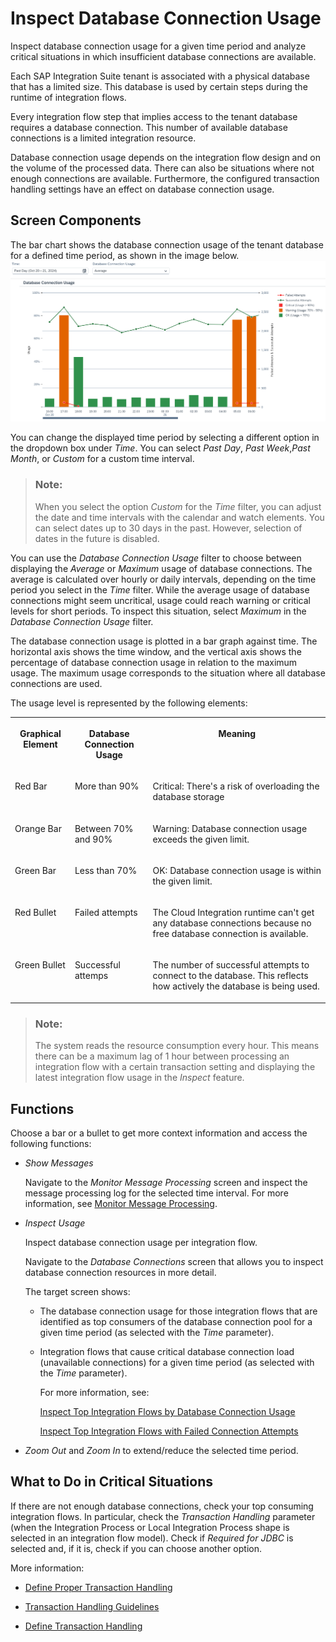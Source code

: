 <!-- loio567eb42ef7c349e78c8c814dfeecd696 -->

# Inspect Database Connection Usage

Inspect database connection usage for a given time period and analyze critical situations in which insufficient database connections are available.

Each SAP Integration Suite tenant is associated with a physical database that has a limited size. This database is used by certain steps during the runtime of integration flows.

Every integration flow step that implies access to the tenant database requires a database connection. This number of available database connections is a limited integration resource.

Database connection usage depends on the integration flow design and on the volume of the processed data. There can also be situations where not enough connections are available. Furthermore, the configured transaction handling settings have an effect on database connection usage.



<a name="loio567eb42ef7c349e78c8c814dfeecd696__section_czd_4dk_dcc"/>

## Screen Components

The bar chart shows the database connection usage of the tenant database for a defined time period, as shown in the image below.![](images/Database_Connection_Usage_cddfbbd.png)

You can change the displayed time period by selecting a different option in the dropdown box under *Time*. You can select *Past Day*, *Past Week*,*Past Month*, or *Custom* for a custom time interval.

> ### Note:  
> When you select the option *Custom* for the *Time* filter, you can adjust the date and time intervals with the calendar and watch elements. You can select dates up to 30 days in the past. However, selection of dates in the future is disabled.

You can use the *Database Connection Usage* filter to choose between displaying the *Average* or *Maximum* usage of database connections. The average is calculated over hourly or daily intervals, depending on the time period you select in the *Time* filter. While the average usage of database connections might seem uncritical, usage could reach warning or critical levels for short periods. To inspect this situation, select *Maximum* in the *Database Connection Usage* filter.

The database connection usage is plotted in a bar graph against time. The horizontal axis shows the time window, and the vertical axis shows the percentage of database connection usage in relation to the maximum usage. The maximum usage corresponds to the situation where all database connections are used.

The usage level is represented by the following elements:


<table>
<tr>
<th valign="top">

Graphical Element

</th>
<th valign="top">

Database Connection Usage

</th>
<th valign="top">

Meaning

</th>
</tr>
<tr>
<td valign="top">

Red Bar

</td>
<td valign="top">

More than 90%

</td>
<td valign="top">

Critical: There's a risk of overloading the database storage

</td>
</tr>
<tr>
<td valign="top">

Orange Bar

</td>
<td valign="top">

Between 70% and 90%

</td>
<td valign="top">

Warning: Database connection usage exceeds the given limit.

</td>
</tr>
<tr>
<td valign="top">

Green Bar

</td>
<td valign="top">

Less than 70%

</td>
<td valign="top">

OK: Database connection usage is within the given limit.

</td>
</tr>
<tr>
<td valign="top">

Red Bullet

</td>
<td valign="top">

Failed attempts

</td>
<td valign="top">

The Cloud Integration runtime can't get any database connections because no free database connection is available.

</td>
</tr>
<tr>
<td valign="top">

Green Bullet

</td>
<td valign="top">

Successful attemps

</td>
<td valign="top">

The number of successful attempts to connect to the database. This reflects how actively the database is being used.

</td>
</tr>
</table>

> ### Note:  
> The system reads the resource consumption every hour. This means there can be a maximum lag of 1 hour between processing an integration flow with a certain transaction setting and displaying the latest integration flow usage in the *Inspect* feature.



<a name="loio567eb42ef7c349e78c8c814dfeecd696__section_tqd_3w1_bxb"/>

## Functions

Choose a bar or a bullet to get more context information and access the following functions:

-   *Show Messages*

    Navigate to the *Monitor Message Processing* screen and inspect the message processing log for the selected time interval. For more information, see [Monitor Message Processing](monitor-message-processing-314df3f.md).

-   *Inspect Usage*

    Inspect database connection usage per integration flow.

    Navigate to the *Database Connections* screen that allows you to inspect database connection resources in more detail.

    The target screen shows:

    -   The database connection usage for those integration flows that are identified as top consumers of the database connection pool for a given time period \(as selected with the *Time* parameter\).

    -   Integration flows that cause critical database connection load \(unavailable connections\) for a given time period \(as selected with the *Time* parameter\).

        For more information, see:

        [Inspect Top Integration Flows by Database Connection Usage](inspect-top-integration-flows-by-database-connection-usage-79c5a05.md)

        [Inspect Top Integration Flows with Failed Connection Attempts](inspect-top-integration-flows-with-failed-connection-attempts-5d9d214.md)


-   *Zoom Out* and *Zoom In* to extend/reduce the selected time period.




<a name="loio567eb42ef7c349e78c8c814dfeecd696__section_vgy_pw5_ywb"/>

## What to Do in Critical Situations

If there are not enough database connections, check your top consuming integration flows. In particular, check the *Transaction Handling* parameter \(when the Integration Process or Local Integration Process shape is selected in an integration flow model\). Check if *Required for JDBC* is selected and, if it is, check if you can choose another option.

More information:

-   [Define Proper Transaction Handling](define-proper-transaction-handling-1c31963.md)

-   [Transaction Handling Guidelines](transaction-handling-guidelines-52e3f67.md)

-   [Define Transaction Handling](define-transaction-handling-2a5d4bc.md)


